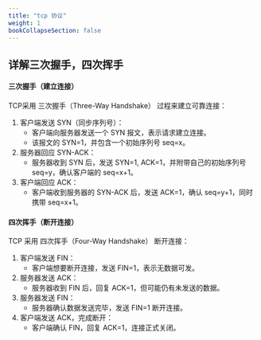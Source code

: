 ```yaml
---
title: "tcp 协议"
weight: 1
bookCollapseSection: false
---
```


## 详解三次握手，四次挥手

#### 三次握手（建立连接）

TCP采用 三次握手（Three-Way Handshake） 过程来建立可靠连接：

1. 客户端发送 SYN（同步序列号）：
   - 客户端向服务器发送一个 SYN 报文，表示请求建立连接。
   - 该报文的 SYN=1，并包含一个初始序列号 seq=x。 
2. 服务器回应 SYN-ACK：
   - 服务器收到 SYN 后，发送 SYN=1, ACK=1，并附带自己的初始序列号 seq=y，确认客户端的 seq=x+1。
3. 客户端回应 ACK：
   - 客户端收到服务器的 SYN-ACK 后，发送 ACK=1，确认 seq=y+1，同时携带 seq=x+1。

#### 四次挥手（断开连接）

TCP 采用 四次挥手（Four-Way Handshake） 断开连接：
1. 客户端发送 FIN：
   - 客户端想要断开连接，发送 FIN=1，表示无数据可发。
2. 服务器发送 ACK：
   - 服务器收到 FIN 后，回复 ACK=1，但可能仍有未发送的数据。
3. 服务器发送 FIN：
   - 服务器确认数据发送完毕，发送 FIN=1 断开连接。
4. 客户端发送 ACK，完成断开：
   - 客户端确认 FIN，回复 ACK=1，连接正式关闭。
